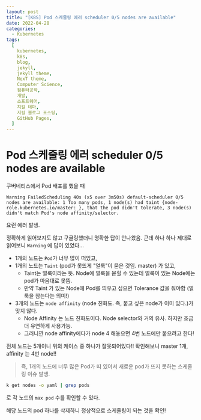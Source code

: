 ```yaml
---
layout: post
title: "[K8S] Pod 스케줄링 에러 scheduler 0/5 nodes are available"
date: 2022-04-28
categories:
  - Kubernetes
tags:
  [
    kubernetes,
    k8s,
    blog,
    jekyll,
    jekyll theme,
    NexT theme,
    Computer Science,
    컴퓨터공학,
    개발,
    소프트웨어,
    지킬 테마,
    지킬 블로그 포스팅,
    GitHub Pages,
  ]
---
```


# Pod 스케줄링 에러 scheduler 0/5 nodes are available

쿠버네티스에서 Pod 배포를 했을 때

`Warning FailedScheduling 40s (x5 over 3m50s) default-scheduler 0/5 nodes are available: 1 Too many pods, 1 node(s) had taint {node-role.kubernetes.io/master: }, that the pod didn't tolerate, 3 node(s) didn't match Pod's node affinity/selector.`

요런 에러 발생.

정확하게 읽어보지도 않고 구글링했더니 명확한 답이 안나왔음.
근데 하나 하나 제대로 읽어보니 `Warning` 에 답이 있었다...

- 1개의 노드는 `Pod`가 너무 많이 떠있고,
- 1개의 노드는 `Taint` (pod가 못뜨게 "얼룩"이 묻은 것임. master) 가 있고,
  - Taint는 얼룩이라는 뜻. Node에 얼룩을 묻힐 수 있는데 얼룩이 있는 Node에는 pod가 마음대로 못뜸.
  - 만약 Taint 가 있는 Node에 Pod를 띄우고 싶으면 Tolerance 값을 줘야함 (얼룩을 참는다는 의미!)
- 3개의 노드는 `node affinity` (node 친화도. 즉, 붙고 싶은 node가 이미 있다.)가 맞지 않다.
  - Node Affinity 는 노드 친화도이다. Node selector와 거의 유사. 하지만 조금 더 유연하게 사용가능.
  - 그러니깐 node affinity에다가 node 4 해놓으면 4번 노드에만 붙으려고 한다!

전체 노드는 5개이니 위의 케이스 중 하나가 잘못되어있다!!
확인해보니 master 1개, affinity 는 4번 node!!

> 즉, 1개의 노드에 너무 많은 Pod가 떠 있어서 새로운 pod가 뜨지 못하는 스케줄링 이슈 발생.

```sh
k get nodes -o yaml | grep pods
```

로 각 노드의 `max pod` 수를 확인할 수 있다.

해당 노드의 pod 하나를 삭제하니 정상적으로 스케줄링이 되는 것을 확인!
